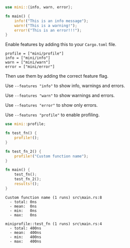 ```rs
use mini::{info, warn, error};

fn main() {
    info!("This is an info message");
    warn!("This is a warning!");
    error!("This is an error!!!");
}
```

Enable features by adding this to your `Cargo.toml` file.

```
profile = ["mini/profile"]
info = ["mini/info"]
warn = ["mini/warn"]
error = ["mini/error"]
```

Then use them by adding the correct feature flag.

Use `--features "info"` to show info, warnings and errors.

Use `--features "warn"` to show warnings and errors.

Use `--features "error"` to show only errors.

Use `--features "profile"` to enable profiling.

```rs
use mini::profile;

fn test_fn() {
    profile!();
}

fn test_fn_2() {
    profile!("Custom function name");
}

fn main() {
    test_fn();
    test_fn_2();
    results!();
}
```

```
Custom function name (1 runs) src\main.rs:8
  - total: 0ns
  - mean:  0ns
  - min:   0ns
  - max:   0ns

miniprofile::test_fn (1 runs) src\main.rs:4
  - total: 400ns
  - mean:  400ns
  - min:   400ns
  - max:   400ns
```
